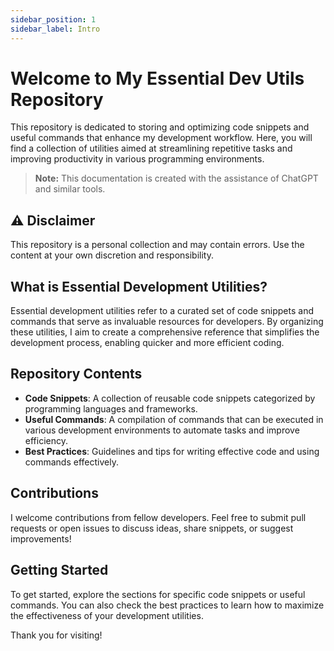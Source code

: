 ```yaml
---
sidebar_position: 1
sidebar_label: Intro
---
```


# Welcome to My Essential Dev Utils Repository

This repository is dedicated to storing and optimizing code snippets and useful commands that enhance my development workflow. Here, you will find a collection of utilities aimed at streamlining repetitive tasks and improving productivity in various programming environments.

> **Note:** This documentation is created with the assistance of ChatGPT and similar tools.

## ⚠️ **Disclaimer**  
This repository is a personal collection and may contain errors. Use the content at your own discretion and responsibility.

## What is Essential Development Utilities?
Essential development utilities refer to a curated set of code snippets and commands that serve as invaluable resources for developers. By organizing these utilities, I aim to create a comprehensive reference that simplifies the development process, enabling quicker and more efficient coding.

## Repository Contents
- **Code Snippets**: A collection of reusable code snippets categorized by programming languages and frameworks.
- **Useful Commands**: A compilation of commands that can be executed in various development environments to automate tasks and improve efficiency.
- **Best Practices**: Guidelines and tips for writing effective code and using commands effectively.

## Contributions
I welcome contributions from fellow developers. Feel free to submit pull requests or open issues to discuss ideas, share snippets, or suggest improvements!

## Getting Started
To get started, explore the sections for specific code snippets or useful commands. You can also check the best practices to learn how to maximize the effectiveness of your development utilities.

Thank you for visiting!

